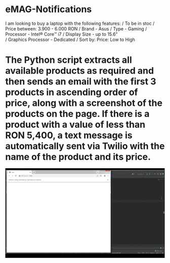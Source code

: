 # eMAG-Notifications 
I am looking to buy a laptop with the following features: 
 / To be in stoc
 / Price between: 3.900 - 6.000 RON
 / Brand - Asus
 / Type - Gaming
 / Processor - Intel® Core™ i7 
 / Display Size - up to 15.6"  
 / Graphics Processor - Dedicated 
 / Sort by: Price: Low to High 

# The Python script extracts all available products as required and then sends an email with the first 3 products in ascending order of price, along with a screenshot of the products on the page. If there is a product with a value of less than RON 5,400, a text message is automatically sent via Twilio with the name of the product and its price.
![Alt Text](https://github.com/FlorinTf/eMAG-Notifications/blob/main/eMAG%20WebScraping.gif)



